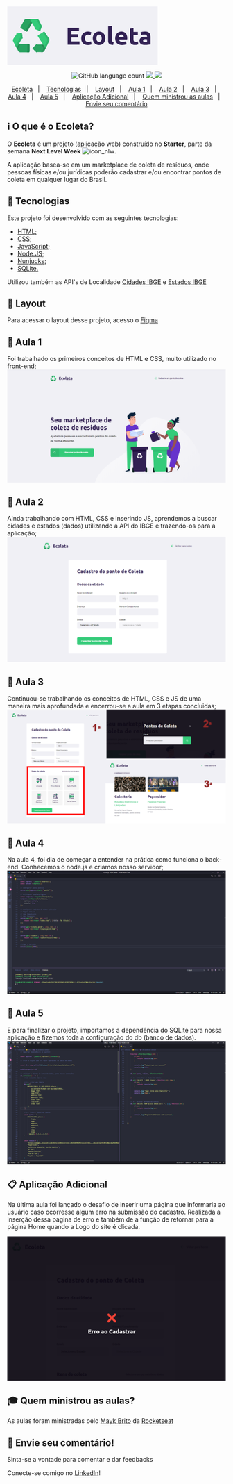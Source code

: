 <img align="center" src="github-images/02-LOGO.png" alt="Logo">

<p align="center">
    <img alt="GitHub language count" src="https://img.shields.io/github/languages/count/VictorObrien/nlw-starter?color=%2304D361">           
  <a aria-label="Repositórios Git" href="https://github.com/VictorObrien/">
    <img src="https://img.shields.io/badge/Github-VictorObrien-success?logo=github"></img>
  </a>
  <a aria-label="LinkedIn" href="https://www.linkedin.com/in/paulo-victor-rebou%C3%A7as-pereira-a6a72aa8/">
    <img src="http://img.shields.io/badge/LinkedIn-/PauloVictorRebouças-informational?logo=linkedin"></img>
  </a>
</p>

<p align="center">
  <a href="#information_source-ecoleta">Ecoleta</a>&nbsp;&nbsp;&nbsp;|&nbsp;&nbsp;&nbsp;
  <a href="#rocket-tecnologias">Tecnologias</a>&nbsp;&nbsp;&nbsp;|&nbsp;&nbsp;&nbsp;
  <a href="#bookmark-layout">Layout</a>&nbsp;&nbsp;&nbsp;|&nbsp;&nbsp;&nbsp;
  <a href="#ledger-aula-1">Aula 1</a>&nbsp;&nbsp;&nbsp;|&nbsp;&nbsp;&nbsp;
  <a href="#ledger-aula-2">Aula 2</a>&nbsp;&nbsp;&nbsp;|&nbsp;&nbsp;&nbsp;
  <a href="#ledger-aula-3">Aula 3</a>&nbsp;&nbsp;&nbsp;|&nbsp;&nbsp;&nbsp;
  <a href="#ledger-aula-4">Aula 4</a>&nbsp;&nbsp;&nbsp;|&nbsp;&nbsp;&nbsp;
  <a href="#ledger-aula-5">Aula 5</a>&nbsp;&nbsp;&nbsp;|&nbsp;&nbsp;&nbsp;
  <a href="#clipboard-aplicação-adicional">Aplicação Adicional</a>&nbsp;&nbsp;&nbsp;|&nbsp;&nbsp;&nbsp;
  <a href="#mortar_board-quem-ministrou-as-aulas">Quem ministrou as aulas</a>&nbsp;&nbsp;&nbsp;|&nbsp;&nbsp;&nbsp;
  <a href="#memo-envie-seu-comentario">Envie seu comentário</a>
</p>

## :information_source: O que é o Ecoleta?

O **Ecoleta** é um projeto (aplicação web) construído no **Starter**, parte da semana **Next Level Week** ![icon_nlw](https://user-images.githubusercontent.com/62728109/83677578-c076e300-a5b2-11ea-825c-bc31c88da1d2.png).

A aplicação basea-se em um marketplace de coleta de resíduos, onde pessoas físicas e/ou jurídicas poderão cadastrar e/ou encontrar pontos de coleta em qualquer lugar do Brasil.



## :rocket: Tecnologias

Este projeto foi desenvolvido com as seguintes tecnologias:
- [HTML;](https://www.w3schools.com/html/)
- [CSS;](https://www.w3schools.com/css/default.asp)
- [JavaScript;](https://www.w3schools.com/js/default.asp)
- [Node.JS;](https://nodejs.org/en/download/)
- [Nunjucks;](https://mozilla.github.io/nunjucks/)
- [SQLite.](https://www.sqlite.org/index.html)

Utilizou também as API's de Localidade [Cidades IBGE](https://servicodados.ibge.gov.br/api/docs/localidades?versao=1#api-Municipios-estadosUFMunicipiosGet) e [Estados IBGE](https://servicodados.ibge.gov.br/api/v1/localidades/estados)



## :bookmark: Layout

Para acessar o layout desse projeto, acesso o [Figma](https://www.figma.com/file/Byw4X5etg8VCmezueyhzkC/Ecoleta-(Starter)?node-id=1%3A8)



## :ledger: Aula 1
Foi trabalhado os primeiros conceitos de HTML e CSS, muito utilizado no front-end;
![first_and_second_steps](/github-images/01-HOME.png)



## :ledger: Aula 2
Ainda trabalhando com HTML, CSS e inserindo JS, aprendemos a buscar cidades e estados (dados) utilizando a API do IBGE e trazendo-os para a aplicação;
![aula2](/github-images/02-CREATE-POINT.png)



## :ledger: Aula 3
Continuou-se trabalhando os conceitos de HTML, CSS e JS de uma maneira mais aprofundada e encerrou-se a aula em 3 etapas concluidas;
![aula3](/github-images/04-AULA03.png)



## :ledger: Aula 4
Na aula 4, foi dia de começar a entender na prática como funciona o back-end. Conhecemos o node.js e criamos nosso servidor;
![aula4](/github-images/05-AULA04.png)



## :ledger: Aula 5
E para finalizar o projeto, importamos a dependência do SQLite para nossa aplicação e fizemos toda a configuração do db (banco de dados).
![aula5](/github-images/06-AULA05.png)



## :clipboard: Aplicação Adicional
Na última aula foi lançado o desafio de inserir uma página que informaria ao usuário caso ocorresse algum erro na submissão do cadastro.
Realizada a inserção dessa página de erro e também de a função de retornar para a página Home quando a Logo do site é clicada.

![adicional](/github-images/07-APLICACAO-ADICIONAL.png)



## :mortar_board: Quem ministrou as aulas?

As aulas foram ministradas pelo [Mayk Brito](https://github.com/maykbrito) da [Rocketseat](https://rocketseat.com.br/)



## :memo: Envie seu comentário!  

Sinta-se a vontade para comentar e dar feedbacks  

Conecte-se comigo no <a aria-label="LinkedIn"  href="https://www.linkedin.com/in/paulo-victor-rebou%C3%A7as-pereira-a6a72aa8/">LinkedIn</a>!
